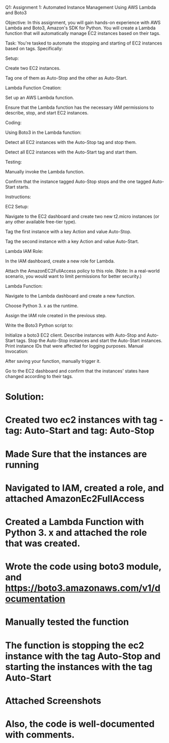 Q1: Assignment 1: Automated Instance Management Using AWS Lambda and Boto3

Objective: In this assignment, you will gain hands-on experience with AWS Lambda and Boto3, Amazon's SDK for Python. You will create a Lambda function that will automatically manage EC2 instances based on their tags.

Task: You're tasked to automate the stopping and starting of EC2 instances based on tags. Specifically:

Setup:

Create two EC2 instances.

Tag one of them as Auto-Stop and the other as Auto-Start.

Lambda Function Creation:

Set up an AWS Lambda function.

Ensure that the Lambda function has the necessary IAM permissions to describe, stop, and start EC2 instances.

Coding:

Using Boto3 in the Lambda function:

Detect all EC2 instances with the Auto-Stop tag and stop them.

Detect all EC2 instances with the Auto-Start tag and start them.

Testing:

Manually invoke the Lambda function.

Confirm that the instance tagged Auto-Stop stops and the one tagged Auto-Start starts.

Instructions:

EC2 Setup:

Navigate to the EC2 dashboard and create two new t2.micro instances (or any other available free-tier type).

Tag the first instance with a key Action and value Auto-Stop.

Tag the second instance with a key Action and value Auto-Start.

Lambda IAM Role:

In the IAM dashboard, create a new role for Lambda.

Attach the AmazonEC2FullAccess policy to this role. (Note: In a real-world scenario, you would want to limit permissions for better security.)

Lambda Function:

Navigate to the Lambda dashboard and create a new function.

Choose Python 3. x as the runtime.

Assign the IAM role created in the previous step.

Write the Boto3 Python script to:

Initialize a boto3 EC2 client.
Describe instances with Auto-Stop and Auto-Start tags.
Stop the Auto-Stop instances and start the Auto-Start instances.
Print instance IDs that were affected for logging purposes.
Manual Invocation:

After saving your function, manually trigger it.

Go to the EC2 dashboard and confirm that the instances' states have changed according to their tags.

# Solution:

# Created two ec2 instances with tag - tag: Auto-Start and tag: Auto-Stop
# Made Sure that the instances are running
# Navigated to IAM, created a role, and attached AmazonEc2FullAccess
# Created a Lambda Function with Python 3. x and attached the role that was created.
# Wrote the code using boto3 module, and https://boto3.amazonaws.com/v1/documentation
# Manually tested the function
# The function is stopping the ec2 instance with the tag Auto-Stop and starting the instances with the tag Auto-Start
# Attached Screenshots
# Also, the code is well-documented with comments.
